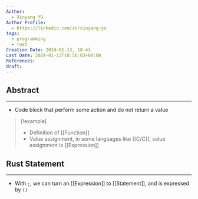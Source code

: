 ```yaml
---
Author:
  - Xinyang YU
Author Profile:
  - https://linkedin.com/in/xinyang-yu
tags:
  - programming
  - rust
Creation Date: 2024-01-13, 18:43
Last Date: 2024-01-13T18:56:03+08:00
References: 
draft: 
---
```

## Abstract
---
- Code block that perform some action and do not return a value

>[!example]
>- Definition of [[Function]]
>- Value assignment, in some languages like [[C/C]], value assignment is [[Expression]]


## Rust Statement
---
- With `;`, we can turn an [[Expression]] to [[Statement]], and is expressed by `()`